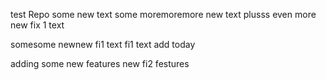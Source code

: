 test Repo
some new text
some moremoremore new text
plusss even more
new fix 1 text

somesome newnew fi1 text
fi1 text add today

adding some new features
new fi2 festures
